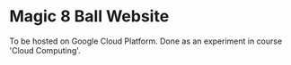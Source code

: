 # Magic 8 Ball Website

To be hosted on Google Cloud Platform.
Done as an experiment in course 'Cloud Computing'.
